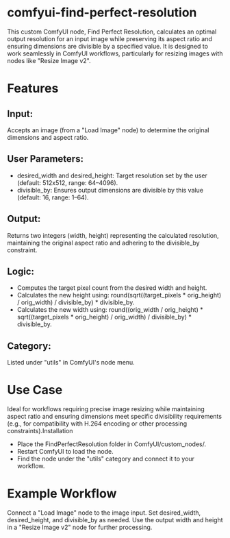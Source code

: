 # comfyui-find-perfect-resolution
This custom ComfyUI node, Find Perfect Resolution, calculates an optimal output resolution for an input image while preserving its aspect ratio and ensuring dimensions are divisible by a specified value. It is designed to work seamlessly in ComfyUI workflows, particularly for resizing images with nodes like "Resize Image v2".

# Features
## Input: 
Accepts an image (from a "Load Image" node) to determine the original dimensions and aspect ratio.
## User Parameters:
- desired_width and desired_height: Target resolution set by the user (default: 512x512, range: 64–4096).
- divisible_by: Ensures output dimensions are divisible by this value (default: 16, range: 1–64).

## Output: 
Returns two integers (width, height) representing the calculated resolution, maintaining the original aspect ratio and adhering to the divisible_by constraint.
## Logic: 
- Computes the target pixel count from the desired width and height.
- Calculates the new height using: round(sqrt((target_pixels * orig_height) / orig_width) / divisible_by) * divisible_by.
- Calculates the new width using: round((orig_width / orig_height) * sqrt((target_pixels * orig_height) / orig_width) / divisible_by) * divisible_by.

## Category: 
Listed under "utils" in ComfyUI's node menu.

# Use Case
Ideal for workflows requiring precise image resizing while maintaining aspect ratio and ensuring dimensions meet specific divisibility requirements (e.g., for compatibility with H.264 encoding or other processing constraints).Installation

- Place the FindPerfectResolution folder in ComfyUI/custom_nodes/.
- Restart ComfyUI to load the node.
- Find the node under the "utils" category and connect it to your workflow.

# Example Workflow
Connect a "Load Image" node to the image input.
Set desired_width, desired_height, and divisible_by as needed.
Use the output width and height in a "Resize Image v2" node for further processing.

